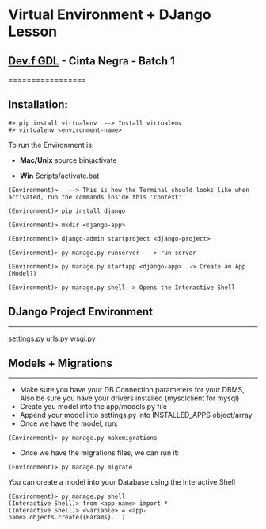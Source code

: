 # Virtual Environment + DJango Lesson
## [Dev.f GDL](https://www.devf.mx/guadalajara) - Cinta Negra - Batch 1
=================

**Installation:**
-----------------

```
#> pip install virtualenv  --> Install virtualenv
#> virtualenv <environment-name>
```

To run the Environment is:

- **Mac/Unix**
source bin\activate

- **Win**
Scripts/activate.bat

```
(Environment)>   --> This is how the Terminal should looks like when activated, run the commands inside this 'context'

(Environment)> pip install django

(Environment)> mkdir <django-app>

(Environment)> django-admin startproject <django-project>  

(Environment)> py manage.py runserver   -> run server

(Environment)> py manage.py startapp <django-app>  -> Create an App (Model?)

(Environment)> py manage.py shell -> Opens the Interactive Shell

```

## DJango Project Environment
-------------------------

settings.py
urls.py
wsgi.py


## Models + Migrations
---------------------

- Make sure you have your DB Connection parameters for your DBMS, Also be sure you have your drivers installed (mysqlclient for mysql)
- Create you model into the app/models.py file
- Append your model into settings.py into INSTALLED_APPS object/array
- Once we have the model, run:
```
(Environment)> py manage.py makemigrations
```
- Once we have the migrations files, we can run it:
```
(Environment)> py manage.py migrate   
```
You can create a model into your Database using the Interactive Shell
```
(Environment)> py manage.py shell
(Interactive Shell)> from <app-name> import *
(Interactive Shell)> <variable> = <app-name>.objects.create({Params}...)

